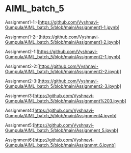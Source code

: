 # AIML_batch_5
Assignment1-1:-[https://github.com/Vyshnavi-Gumpula/AIML_batch_5/blob/main/Assignment1-1.ipynb]

Assignment1-2:-[https://github.com/Vyshnavi-Gumpula/AIML_batch_5/blob/main/Assignment1-2.ipynb]

Assignment2-1:[https://github.com/Vyshnavi-Gumpula/AIML_batch_5/blob/main/Assignment2-1.ipynb]

Assignment2-2:[https://github.com/Vyshnavi-Gumpula/AIML_batch_5/blob/main/Assignment2-2.ipynb]

Assignment2-3:[https://github.com/Vyshnavi-Gumpula/AIML_batch_5/blob/main/Assignment2-3.ipynb]

Assignment3:[https://github.com/Vyshnavi-Gumpula/AIML_batch_5/blob/main/Assignment%203.ipynb]

Assignment4:[https://github.com/Vyshnavi-Gumpula/AIML_batch_5/blob/main/Assignment4.ipynb]

Assignment5:[https://github.com/Vyshnavi-Gumpula/AIML_batch_5/blob/main/Assignment_5.ipynb]

Assignment6:[https://github.com/Vyshnavi-Gumpula/AIML_batch_5/blob/main/Assignmnt_6.ipynb]
